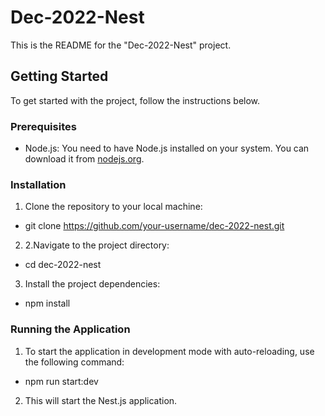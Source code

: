 # Dec-2022-Nest

This is the README for the "Dec-2022-Nest" project.

## Getting Started

To get started with the project, follow the instructions below.

### Prerequisites

- Node.js: You need to have Node.js installed on your system. You can download it from [nodejs.org](https://nodejs.org/).

### Installation

1. Clone the repository to your local machine:
 -  git clone https://github.com/your-username/dec-2022-nest.git
2. 2.Navigate to the project directory:
- cd dec-2022-nest
3. Install the project dependencies:
- npm install
### Running the Application
1. To start the application in development mode with auto-reloading, use the following command:
- npm run start:dev
2. This will start the Nest.js application.

